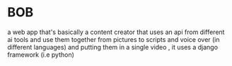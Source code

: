 # BOB
a web app that's basically a content creator that uses an api from different ai tools and use them together from pictures to scripts and voice over (in different languages) and putting them in a single video , it uses a django framework (i.e python) 
